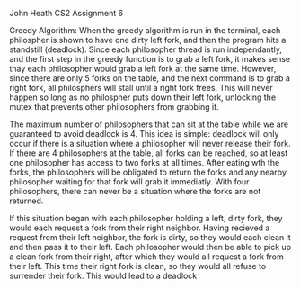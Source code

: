 John Heath
CS2 Assignment 6

Greedy Algorithm:
When the greedy algorithm is run in the terminal, each philospher is shown to have one 
dirty left fork, and then the program hits a standstill (deadlock). Since each 
philosopher thread is run independantly, and the first step in the greedy function is to
grab a left fork, it makes sense thay each philosopher would grab a left fork at the 
same time. However, since there are only 5 forks on the table, and the next command is
to grab a right fork, all philosphers will stall until a right fork frees. This will never 
happen so long as no philospher puts down their left fork, unlocking the mutex that 
prevents other philosophers from grabbing it. 

The maximum number of philosophers that can sit at the table while we are guaranteed
to avoid deadlock is 4. This idea is simple: deadlock will only occur if there is a situation
where a philosopher will never release their fork. If there are 4 philosophers at the 
table, all forks can be reached, so at least one philosopher has access to two forks at 
all times. After eating wth the forks, the philosophers will be obligated to return the 
forks and any nearby philosopher waiting for that fork will grab it immediatly. With
four philosophers, there can never be a situation where the forks are not returned. 

If this situation began with each philosopher holding a left, dirty fork, they would each 
request a fork from their right neighbor. Having recieved a request from their left 
neighbor, the fork is dirty, so they would each clean it and then pass it to their left. Each 
philosopher would then be able to pick up a clean fork from their right, after which they
would all request a fork from their left. This time their right fork is clean, so they would
all refuse to surrender their fork. This would lead to a deadlock